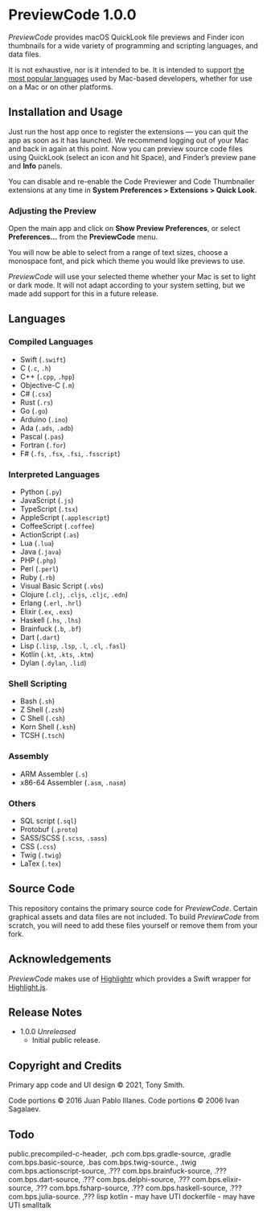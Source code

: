 # PreviewCode 1.0.0

*PreviewCode* provides macOS QuickLook file previews and Finder icon thumbnails for a wide variety of programming and scripting languages, and data files.

It is not exhaustive, nor is it intended to be. It is intended to support [the most popular languages](#languages) used by Mac-based developers, whether for use on a Mac or on other platforms.

## Installation and Usage ##

Just run the host app once to register the extensions &mdash; you can quit the app as soon as it has launched. We recommend logging out of your Mac and back in again at this point. Now you can preview source code files using QuickLook (select an icon and hit Space), and Finder’s preview pane and **Info** panels.

You can disable and re-enable the Code Previewer and Code Thumbnailer extensions at any time in **System Preferences > Extensions > Quick Look**.

### Adjusting the Preview

Open the main app and click on **Show Preview Preferences**, or select **Preferences...** from the **PreviewCode** menu.

You will now be able to select from a range of text sizes, choose a monospace font, and pick which theme you would like previews to use.

*PreviewCode* will use your selected theme whether your Mac is set to light or dark mode. It will not adapt according to your system setting, but we made add support for this in a future release.

## Languages

### Compiled Languages

* Swift (`.swift`)
* C (`.c`, `.h`)
* C++ (`.cpp`, `.hpp`)
* Objective-C (`.m`)
* C# (`.csx`)
* Rust (`.rs`)
* Go (`.go`)
* Arduino (`.ino`)
* Ada (`.ads`, `.adb`)
* Pascal (`.pas`)
* Fortran (`.for`)
* F# (`.fs`, `.fsx`, `.fsi`, `.fsscript`)

### Interpreted Languages

* Python (`.py`)
* JavaScript (`.js`)
* TypeScript (`.tsx`)
* AppleScript (`.applescript`)
* CoffeeScript (`.coffee`)
* ActionScript (`.as`)
* Lua (`.lua`)
* Java (`.java`)
* PHP (`.php`)
* Perl (`.perl`)
* Ruby (`.rb`)
* Visual Basic Script (`.vbs`)
* Clojure (`.clj`, `.cljs`, `.cljc`, `.edn`)
* Erlang (`.erl`, `.hrl`)
* Elixir (`.ex`, `.exs`)
* Haskell (`.hs`, `.lhs`)
* Brainfuck (`.b`, `.bf`)
* Dart (`.dart`)
* Lisp (`.lisp`, `.lsp`, `.l`, `.cl`, `.fasl`)
* Kotlin (`.kt`, `.kts`, `.ktm`)
* Dylan (`.dylan`, `.lid`)

### Shell Scripting

* Bash (`.sh`)
* Z Shell (`.zsh`)
* C Shell (`.csh`)
* Korn Shell (`.ksh`)
* TCSH (`.tsch`)

### Assembly

* ARM Assembler (`.s`)
* x86-64 Assembler (`.asm`, `.nasm`)

### Others

* SQL script (`.sql`)
* Protobuf (`.proto`)
* SASS/SCSS (`.scss`, `.sass`)
* CSS (`.css`)
* Twig (`.twig`)
* LaTex (`.tex`)

## Source Code ##

This repository contains the primary source code for *PreviewCode*. Certain graphical assets and data files are not included. To build *PreviewCode* from scratch, you will need to add these files yourself or remove them from your fork.

## Acknowledgements

*PreviewCode* makes use of [Highlightr]() which provides a Swift wrapper for [Highlight.js]().

## Release Notes ##

* 1.0.0 *Unreleased*
    * Initial public release.

## Copyright and Credits ##

Primary app code and UI design &copy; 2021, Tony Smith.

Code portions &copy; 2016 Juan Pablo Illanes. Code portions &copy; 2006 Ivan Sagalaev.





## Todo

public.precompiled-c-header, .pch
com.bps.gradle-source, .gradle
com.bps.basic-source, .bas
com.bps.twig-source., .twig
com.bps.actionscript-source, .???
com.bps.brainfuck-source, .???
com.bps.dart-source, .???
com.bps.delphi-source, .???
com.bps.elixir-source, .???
com.bps.fsharp-source, .???
com.bps.haskell-source, .???
com.bps.julia-source. ,???
lisp
kotlin - may have UTI
dockerfile - may have UTI
smalltalk